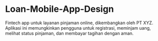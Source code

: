 # Loan-Mobile-App-Design
Fintech app untuk layanan pinjaman online, dikembangkan oleh PT XYZ. Aplikasi ini memungkinkan pengguna untuk registrasi, meminjam uang, melihat status pinjaman, dan membayar tagihan dengan aman.

